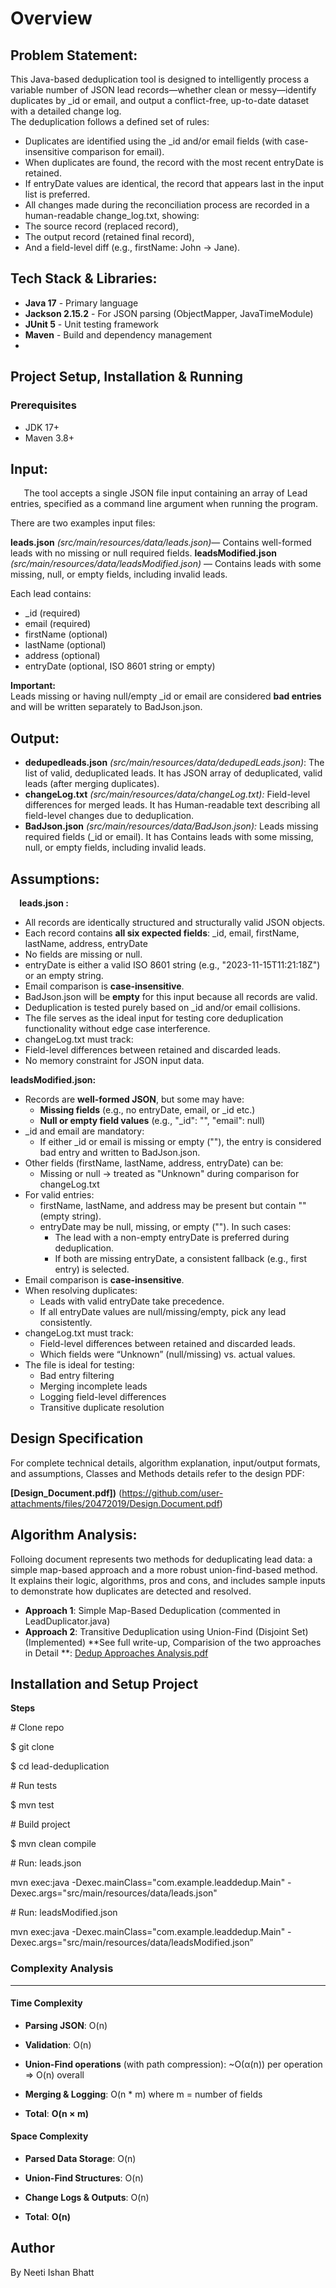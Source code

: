 # Overview
## **Problem Statement:**
This Java-based deduplication tool is designed to intelligently process a variable number of JSON lead records—whether clean or messy—identify duplicates by \_id or email, and output a conflict-free, up-to-date dataset with a detailed change log.\
The deduplication follows a defined set of rules:

- Duplicates are identified using the \_id and/or email fields (with case-insensitive comparison for email).
- When duplicates are found, the record with the most recent entryDate is retained.
- If entryDate values are identical, the record that appears last in the input list is preferred.
- All changes made during the reconciliation process are recorded in a human-readable change\_log.txt, showing:
- The source record (replaced record),
- The output record (retained final record),
- And a field-level diff (e.g., firstName: John → Jane).

## Tech Stack & Libraries:
- **Java 17** - Primary language
- **Jackson 2.15.2** - For JSON parsing (ObjectMapper, JavaTimeModule)
- **JUnit 5** - Unit testing framework
- **Maven** - Build and dependency management
- 
## Project Setup, Installation & Running
### Prerequisites
- JDK 17+
- Maven 3.8+
## **Input:** 
`	`The tool accepts a single JSON file input containing an array of Lead entries, specified as a command line argument when running the program.

There are two examples input files:

**leads.json** *(src/main/resources/data/leads.json)*— Contains well-formed leads with no missing or null required fields.
**leadsModified.json** *(src/main/resources/data/leadsModified.json)* — Contains leads with some missing, null, or empty fields, including invalid leads.

Each lead contains:

- \_id (required)
- email (required)
- firstName (optional)
- lastName (optional)
- address (optional)
- entryDate (optional, ISO 8601 string or empty)

**Important:**\
Leads missing or having null/empty \_id or email are considered **bad entries** and will be written separately to BadJson.json.
## **Output:**
- **dedupedleads.json**  *(src/main/resources/data/dedupedLeads.json)*: The list of valid, deduplicated leads. It has JSON array of deduplicated, valid leads (after merging duplicates).
- **changeLog.txt** *(src/main/resources/data/changeLog.txt):* Field-level differences for merged leads. It has Human-readable text describing all field-level changes due to deduplication.
- **BadJson.json** *(src/main/resources/data/BadJson.json):* Leads missing required fields (\_id or email). It has Contains leads with some missing, null, or empty fields, including invalid leads.
## **Assumptions:** 
`  `**leads.json :** 

- All records are identically structured and structurally valid JSON objects.
- Each record contains **all six expected fields**: \_id, email, firstName, lastName, address, entryDate
- No fields are missing or null.
- entryDate is either a valid ISO 8601 string (e.g., "2023-11-15T11:21:18Z") or an empty string.
- Email comparison is **case-insensitive**.
- BadJson.json will be **empty** for this input because all records are valid.
- Deduplication is tested purely based on \_id and/or email collisions.
- The file serves as the ideal input for testing core deduplication functionality without edge case interference.
- changeLog.txt must track:
- Field-level differences between retained and discarded leads.
- No memory constraint for JSON input data.

**leadsModified.json:** 

- Records are **well-formed JSON**, but some may have:
  - **Missing fields** (e.g., no entryDate, email, or \_id etc.)
  - **Null or empty field values** (e.g., "\_id": "", "email": null)
- \_id and email are mandatory:
  - If either \_id or email is missing or empty (""), the entry is considered bad entry and written to BadJson.json.
- Other fields (firstName, lastName, address, entryDate) can be:
  - Missing or null → treated as "Unknown" during comparison for changeLog.txt
- For valid entries:
  - firstName, lastName, and address may be present but contain "" (empty string).
  - entryDate may be null, missing, or empty (""). In such cases:
    - The lead with a non-empty entryDate is preferred during deduplication.
    - If both are missing entryDate, a consistent fallback (e.g., first entry) is selected.
- Email comparison is **case-insensitive**.
- When resolving duplicates:
  - Leads with valid entryDate take precedence.
  - If all entryDate values are null/missing/empty, pick any lead consistently.
- changeLog.txt must track:
  - Field-level differences between retained and discarded leads.
  - Which fields were “Unknown” (null/missing) vs. actual values.
- The file is ideal for testing:
  - Bad entry filtering
  - Merging incomplete leads
  - Logging field-level differences
  - Transitive duplicate resolution

## Design Specification

For complete technical details, algorithm explanation, input/output formats, and assumptions, Classes and Methods details refer to the design PDF:


**[Design_Document.pdf])**
(https://github.com/user-attachments/files/20472019/Design.Document.pdf)

## Algorithm Analysis: 

Folloing document represents two methods for deduplicating lead data: a simple map-based approach and a more robust union-find-based method. It explains their logic, algorithms, pros and cons, and includes sample inputs to demonstrate how duplicates are detected and resolved.

- **Approach 1**: Simple Map-Based Deduplication (commented in LeadDuplicator.java)
- **Approach 2**: Transitive Deduplication using Union-Find (Disjoint Set) (Implemented)
 **See full write-up, Comparision of the two approaches in Detail **: [Dedup Approaches  Analysis.pdf](https://github.com/user-attachments/files/20472026/Dedup.Approaches.Analysis.pdf)


## Installation and Setup Project

**Steps**

\# Clone repo

$ git clone <repo-url>

$ cd lead-deduplication

\# Run tests

$ mvn test

\# Build project

$ mvn clean compile

\# Run:  leads.json

mvn exec:java -Dexec.mainClass="com.example.leaddedup.Main" -Dexec.args="src/main/resources/data/leads.json"

\# Run:  leadsModified.json

mvn exec:java -Dexec.mainClass="com.example.leaddedup.Main" -Dexec.args="src/main/resources/data/leadsModified.json”

### Complexity Analysis
----------------------

#### Time Complexity

*   **Parsing JSON**: O(n)
    
*   **Validation**: O(n)
    
*   **Union-Find operations** (with path compression): ~O(α(n)) per operation ⇒ O(n) overall
    
*   **Merging & Logging**: O(n \* m) where m = number of fields
    
*   **Total**: **O(n × m)**
    

#### Space Complexity

*   **Parsed Data Storage**: O(n)
    
*   **Union-Find Structures**: O(n)
    
*   **Change Logs & Outputs**: O(n)
    
*   **Total**: **O(n)**

## Author

By Neeti Ishan Bhatt 
